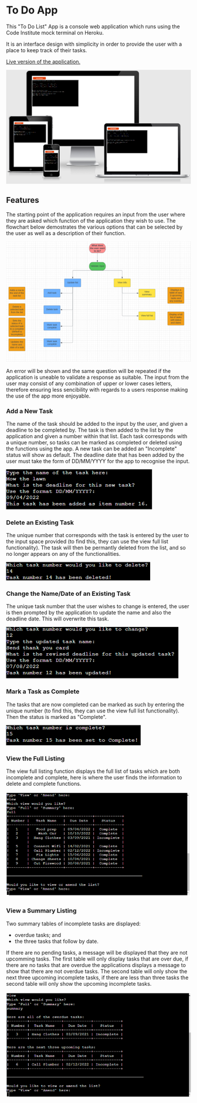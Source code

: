 # To Do App

This "To Do List" App is a console web application which runs using the Code Institute mock terminal on Heroku.

It is an interface design with simplicity in order to provide the user with a place to keep track of their tasks.

[Live version of the application.](https://to-do-list-shaz.herokuapp.com/)

![Images to demostrate the responsiveness of the web application](/assets/images/responsive.png)


## Features

The starting point of the application requires an input from the user where they are asked which function of the application they wish to use. The flowchart below demostrates the various options that can be selected by the user as well as a description of their function. 

![Flowchart of options for the to-do-list application](/assets/images/flowplanner.png)

An error will be shown and the same question will be repeated if the application is uneable to validate a response as suitable. The input from the user may consist of any combination of upper or lower cases letters, therefore ensuring less sencibility with regards to a users response making the use of the app more enjoyable.

### Add a New Task

The name of the task should be added to the input by the user, and given a deadline to be completed by. The task is then added to the list by the application and given a number within that list. Each task corresponds with a unique number, so tasks can be marked as completed or deleted using the functions using the app. A new task can be added an "Incomplete" status will show as default.
The deadline date that has been added by the user must take the form of DD/MM/YYYY for the app to recognise the input.

![Image of the console when adding a task](/assets/images/addtask.png)

### Delete an Existing Task

The unique number that corresponds with the task is entered by the user to the input space provided (to find this, they can use the view full list functionality). The task will then be permantly deleted from the list, and so no longer appears on any of the functionalities.

![Image of the console when deleting a task](/assets/images/deletetask.png)

### Change the Name/Date of an Existing Task

The unique task number that the user wishes to change is entered, the user is then prompted by the application to update the name and also the deadline date. This will overwrite this task.

![Image of the console when changing a task](/assets/images/changetask.png)

### Mark a Task as Complete

The tasks that are now completed can be marked as such by entering the unique number (to find this, they can use the view full list functionality). Then the status is marked as "Complete".

![Image of the console when completing a task](/assets/images/completetask.png)

### View the Full Listing

The view full listing function displays the full list of tasks which are both incomplete and complete, here is where the user finds the information to delete and complete functions.

![Image of the full to-do list output](/assets/images/fullview.png)

### View a Summary Listing

Two summary tables of incomplete tasks are displayed:
- overdue tasks; and
- the three tasks that follow by date.

If there are no pending tasks, a message will be displayed that they are not upcomming tasks.
The first table will only display tasks that are over due, if there are no tasks that are overdue the applications displays a message to show that there are not overdue tasks.
The second table will only show the next three upcoming incomplete tasks, if there are less than three tasks the second table will only show the upcoming incomplete tasks.

![Image of the summary to-do list output](/assets/images/summaryview.png)
